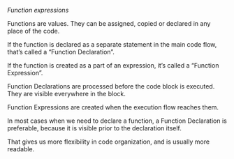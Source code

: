 *Function expressions*


Functions are values. They can be assigned, copied or declared in any place of the code.

If the function is declared as a separate statement in the main code flow, that’s called a “Function Declaration”.

If the function is created as a part of an expression, it’s called a “Function Expression”.

Function Declarations are processed before the code block is executed. They are visible everywhere in the block.

Function Expressions are created when the execution flow reaches them.

In most cases when we need to declare a function, a Function Declaration is preferable, because it is visible prior to the declaration itself.

 That gives us more flexibility in code organization, and is usually more readable.
